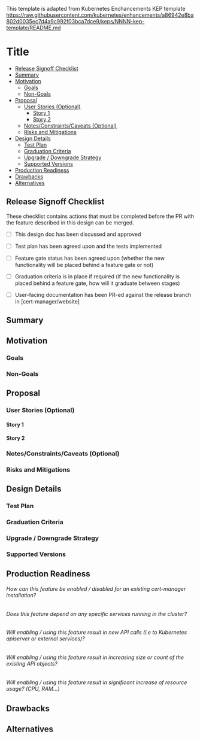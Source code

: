 This template is adapted from Kubernetes Enchancements KEP template https://raw.githubusercontent.com/kubernetes/enhancements/a86942e8ba802d0035ec7d4a9c992f03bca7dce9/keps/NNNN-kep-template/README.md

# Title


<!-- toc -->
- [Release Signoff Checklist](#release-signoff-checklist)
- [Summary](#summary)
- [Motivation](#motivation)
  - [Goals](#goals)
  - [Non-Goals](#non-goals)
- [Proposal](#proposal)
  - [User Stories (Optional)](#user-stories-optional)
    - [Story 1](#story-1)
    - [Story 2](#story-2)
  - [Notes/Constraints/Caveats (Optional)](#notesconstraintscaveats-optional)
  - [Risks and Mitigations](#risks-and-mitigations)
- [Design Details](#design-details)
  - [Test Plan](#test-plan)
  - [Graduation Criteria](#graduation-criteria)
  - [Upgrade / Downgrade Strategy](#upgrade--downgrade-strategy)
  - [Supported Versions](#supported-versions)
- [Production Readiness](#production-readiness)
- [Drawbacks](#drawbacks)
- [Alternatives](#alternatives)
<!-- /toc -->

## Release Signoff Checklist

These checklist contains actions that must be completed before the PR with the feature described in this design can be merged.


- [ ] This design doc has been discussed and approved
- [ ] Test plan has been agreed upon and the tests implemented 
- [ ] Feature gate status has been agreed upon (whether the new functionality will be placed behind a feature gate or not)
- [ ] Graduation criteria is in place if required (if the new functionality is placed behind a feature gate, how will it graduate between stages)
- [ ] User-facing documentation has been PR-ed against the release branch in [cert-manager/website]


## Summary

<!--
This section is important for producing high-quality, user-focused
documentation such as release notes.

A good summary is probably at least a paragraph in length.

[documentation style guide]: https://github.com/kubernetes/community/blob/master/contributors/guide/style-guide.md
-->

## Motivation

<!--
This section is for explicitly listing the motivation, goals, and non-goals of
the proposed enhancement.  Describe why the change is important and the benefits to users. The
motivation section can optionally provide links to
demonstrate the interest in this functionality amongst the community.
-->

### Goals

<!--
List specific goals. What is this proposal trying to achieve? How will we
know that this has succeeded?
-->

### Non-Goals

<!--
What is out of scope for this proposal? Listing non-goals helps to focus discussion
and make progress.
-->

## Proposal

<!--
This is where we get down to the specifics of what the proposal actually is.
What is the desired outcome and how do we measure success?
This should have enough detail that reviewers can understand exactly what
you're proposing, but should not include things like API designs or
implementation- those should go into "Design Details" below.
-->

### User Stories (Optional)

<!--
Detail the things that people will be able to do if this proposal gets implemented.
Include as much detail as possible so that people can understand the "how" of
the system. The goal here is to make this feel real for users without getting
bogged down.
-->

#### Story 1

#### Story 2

### Notes/Constraints/Caveats (Optional)

<!--
What are the caveats to the proposal?
What are some important details that didn't come across above?
Go into as much detail as necessary here.
This might be a good place to talk about core concepts and how they relate.
-->

### Risks and Mitigations

<!--
What are the risks of this proposal, and how do we mitigate? Think broadly.
For example, consider both security and how this will impact the larger
Kubernetes/PKI ecosystem.

-->

## Design Details

<!--
This section should contain enough information that the specifics of your
change are understandable. This may include API specs (though not always
required) or even code snippets. If there's any ambiguity about HOW your
proposal will be implemented, this is the place to discuss them.
-->

### Test Plan

<!---
Describe how the new functionality will be tested (unit tests, integration tests (if applicable), e2e tests)
-->



### Graduation Criteria

<!--

Describe whether the proposed functionality will be feature gated and why (or why not).

Define graduation milestones and criteria if it should be feature-gated.

Feature maturity is defined using stages alpha, beta, GA.
Feature-gated functionality starts off at alpha and graduates through stages following the defined graduation criteria.
A feature that is in alpha or beta must be opt-in.

Example graduation criteria:

Alpha:

- Feature implemented behind a feature flag
- It is clearly defined which Kubernetes versions this feature supports
- CI tests pass for all supported Kubernetes versions

Beta:

- Gather user feedback

GA:

- N examples of real-world usage
- N installs
- Allowing time for feedback
- Works on all versions of Kubernetes supported by the version of cert-manager at which this feature becomes GA

References in Kubernetes documentation:

[feature gate]: https://git.k8s.io/community/contributors/devel/sig-architecture/feature-gates.md
[maturity-levels]: https://git.k8s.io/community/contributors/devel/sig-architecture/api_changes.md#alpha-beta-and-stable-versions
-->

### Upgrade / Downgrade Strategy

<!--
Will this feature affect upgrade/downgrade of cert-manager?
-->

### Supported Versions

<!--
What versions of Kubernetes (and other external services if applicable) will this feature support?
-->

## Production Readiness
<!--
This section should confirm that the feature can be safely operated in production environment and can be disabled or rolled back in case it is found to increase failures.
-->


###### How can this feature be enabled / disabled for an existing cert-manager installation?

<!--

Can the feature be disabled after having been enabled?

Consider whether any additional steps will need to be taken to start/stop using this feature, i.e change existing resources that have had new field added for the feature before disabling it.


Do the test cases cover both the feature being enabled and it being disabled (where relevant)?

-->

###### Does this feature depend on any specific services running in the cluster?

<!--
For example, are external dependencies such as ingress controllers, third party CRDs etc required for this feature to function?
-->

###### Will enabling / using this feature result in new API calls (i.e to Kubernetes apiserver or external services)?
<!--
We should ensure that cert-manager does not hammer any external services with excessive calls.
Consider whether there will be sufficient backoff if any external calls fail and need to be retried.
-->

###### Will enabling / using this feature result in increasing size or count of the existing API objects?

###### Will enabling / using this feature result in significant increase of resource usage? (CPU, RAM...)

<!--
For example, will implementing this feature result in more objects being cache thus increasing memory consumption?
-->

## Drawbacks

<!--
Why should this proposal _not_ be implemented?
-->

## Alternatives

<!--
What other approaches did you consider, and why did you rule them out? These do
not need to be as detailed as the proposal, but should include enough
information to express the idea and why it was not acceptable.
-->
